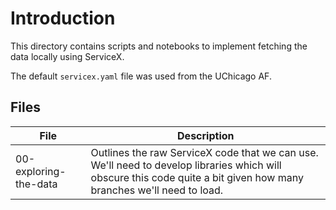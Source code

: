 # Introduction

This directory contains scripts and notebooks to implement fetching the data locally using ServiceX.

The default `servicex.yaml` file was used from the UChicago AF.

## Files

| File | Description |
|------|-------------|
| 00-exploring-the-data | Outlines the raw ServiceX code that we can use. We'll need to develop libraries which will obscure this code quite a bit given how many branches we'll need to load. |
